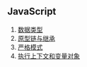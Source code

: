 ## JavaScript
1. [数据类型](https://github.com/logcas/Frontend_Articles/blob/master/javascript/1-%E6%95%B0%E6%8D%AE%E7%B1%BB%E5%9E%8B.md)
2. [原型链与继承](https://github.com/logcas/Frontend_Articles/blob/master/javascript/2-原型链与继承.md)
3. [严格模式](https://github.com/logcas/Frontend_Articles/blob/master/javascript/0-严格模式.md)
4. [执行上下文和变量对象](https://github.com/logcas/Frontend_Articles/blob/master/javascript/3-执行上下文和变量对象.md)